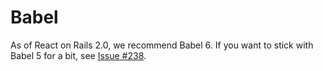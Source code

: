 # Babel

As of React on Rails 2.0, we recommend Babel 6. If you want to stick with Babel 5 for a bit, see [Issue #238](https://github.com/shakacode/react_on_rails/issues/238).
